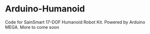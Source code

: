 # Arduino-Humanoid
Code for SainSmart 17-DOF Humanoid Robot Kit. Powered by Arduino MEGA.
More to come soon
